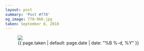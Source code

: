 ```yaml
---
layout: post
summary: 'Post #778'
og_image: 778-960.jpg
taken: September 8, 2018
---
```


<figure class="post">
<img sizes="(min-width: 700px) 50vw, calc(100vw - 2rem)" src="{{ site.assets_url }}/778-480.jpg" srcset="{{ site.assets_url }}/778-240.jpg 240w, {{ site.assets_url }}/778-480.jpg 480w, {{ site.assets_url }}/778-720.jpg 720w, {{ site.assets_url }}/778-960.jpg 960w"/>
<figcaption>
<time>{{ page.taken | default: page.date | date: "%B %-d, %Y" }}</time>
</figcaption>
</figure>
